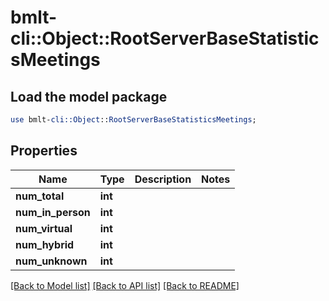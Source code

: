 # bmlt-cli::Object::RootServerBaseStatisticsMeetings

## Load the model package
```perl
use bmlt-cli::Object::RootServerBaseStatisticsMeetings;
```

## Properties
Name | Type | Description | Notes
------------ | ------------- | ------------- | -------------
**num_total** | **int** |  | 
**num_in_person** | **int** |  | 
**num_virtual** | **int** |  | 
**num_hybrid** | **int** |  | 
**num_unknown** | **int** |  | 

[[Back to Model list]](../README.md#documentation-for-models) [[Back to API list]](../README.md#documentation-for-api-endpoints) [[Back to README]](../README.md)


